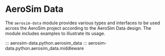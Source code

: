 # AeroSim Data

The `aerosim-data` module provides various types and interfaces to be used across the AeroSim project according to the AeroSim Data design. The module includes examples to illustrate its usage.

::: aerosim-data.python.aerosim_data
::: aerosim-data.python.aerosim_data.middleware